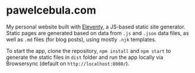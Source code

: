 # pawelcebula.com

My personal website built with [Eleventy](https://www.11ty.dev/), a JS-based static site generator. Static pages are generated based on data from `.js` and `.json` data files, as well as `.md` files (for blog posts), using mostly `.njk` templates.

To start the app, clone the repository, `npm install` and `npm start` to generate the static files in `dist` folder and run the app locally via Browsersync (default on `http://localhost:8080/`).